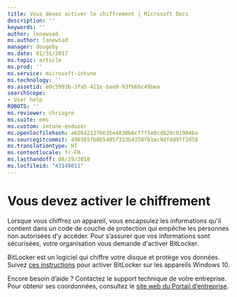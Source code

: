 ```yaml
---
title: Vous devez activer le chiffrement | Microsoft Docs
description: ''
keywords: ''
author: lenewsad
ms.author: lanewsad
manager: dougeby
ms.date: 01/31/2017
ms.topic: article
ms.prod: ''
ms.service: microsoft-intune
ms.technology: ''
ms.assetid: e0c5993b-3fa5-411e-bae0-93fb66c49bea
searchScope:
- User help
ROBOTS: ''
ms.reviewer: chrisgre
ms.suite: ems
ms.custom: intune-enduser
ms.openlocfilehash: ab2642127b635e4830b6cf7f5e8cd820c61904ba
ms.sourcegitcommit: 490365fb8b5405f323b4358fb1ec9dfdd9ff2d58
ms.translationtype: HT
ms.contentlocale: fr-FR
ms.lasthandoff: 08/29/2018
ms.locfileid: "43149011"
---
```

# <a name="you-need-to-enable-encryption"></a>Vous devez activer le chiffrement

Lorsque vous chiffrez un appareil, vous encapsulez les informations qu'il contient dans un code de couche de protection qui empêche les personnes non autorisées d’y accéder. Pour s’assurer que vos informations sont sécurisées, votre organisation vous demande d'activer BitLocker.

BitLocker est un logiciel qui chiffre votre disque et protège vos données. Suivez [ces instructions](https://gallery.technet.microsoft.com/How-to-turn-on-BitLocker-34294d3d) pour activer BitLocker sur les appareils Windows 10.

Encore besoin d’aide ? Contactez le support technique de votre entreprise. Pour obtenir ses coordonnées, consultez le [site web du Portail d’entreprise](https://go.microsoft.com/fwlink/?linkid=2010980).
